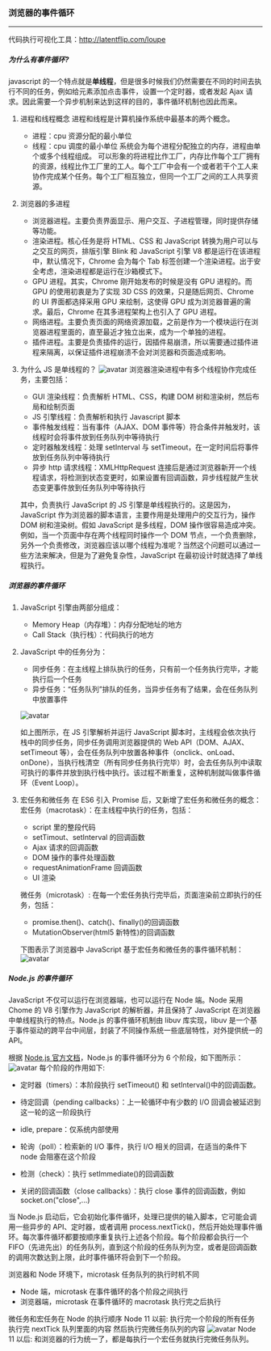 ### 浏览器的事件循环

---

代码执行可视化工具：http://latentflip.com/loupe

##### 为什么有事件循环?

javascript 的一个特点就是**单线程**，但是很多时候我们仍然需要在不同的时间去执行不同的任务，例如给元素添加点击事件，设置一个定时器，或者发起 Ajax 请求。因此需要一个异步机制来达到这样的目的，事件循环机制也因此而来。

1. 进程和线程概念
   进程和线程是计算机操作系统中最基本的两个概念。

   - 进程：cpu 资源分配的最小单位
   - 线程：cpu 调度的最小单位
     系统会为每个进程分配独立的内存，进程由单个或多个线程组成。
     可以形象的将进程比作工厂，内存比作每个工厂拥有的资源，线程比作工厂里的工人。每个工厂中会有一个或者若干个工人来协作完成某个任务。每个工厂相互独立，但同一个工厂之间的工人共享资源。

2. 浏览器的多进程

   - 浏览器进程。主要负责界面显示、用户交互、子进程管理，同时提供存储等功能。
   - 渲染进程。核心任务是将 HTML、CSS 和 JavaScript 转换为用户可以与之交互的网页，排版引擎 Blink 和 JavaScript 引擎 V8 都是运行在该进程中，默认情况下，Chrome 会为每个 Tab 标签创建一个渲染进程。出于安全考虑，渲染进程都是运行在沙箱模式下。
   - GPU 进程。其实，Chrome 刚开始发布的时候是没有 GPU 进程的。而 GPU 的使用初衷是为了实现 3D CSS 的效果，只是随后网页、Chrome 的 UI 界面都选择采用 GPU 来绘制，这使得 GPU 成为浏览器普遍的需求。最后，Chrome 在其多进程架构上也引入了 GPU 进程。
   - 网络进程。主要负责页面的网络资源加载，之前是作为一个模块运行在浏览器进程里面的，直至最近才独立出来，成为一个单独的进程。
   - 插件进程。主要是负责插件的运行，因插件易崩溃，所以需要通过插件进程来隔离，以保证插件进程崩溃不会对浏览器和页面造成影响。

3. 为什么 JS 是单线程的？
   ![avatar](./images/1-1.png)
   浏览器渲染进程中有多个线程协作完成任务，主要包括：

   - GUI 渲染线程：负责解析 HTML、CSS，构建 DOM 树和渲染树，然后布局和绘制页面
   - JS 引擎线程：负责解析和执行 Javascript 脚本
   - 事件触发线程：当有事件（AJAX、DOM 事件等）符合条件并触发时，该线程时会将事件放到任务队列中等待执行
   - 定时器触发线程：处理 setInterval 与 setTimeout，在一定时间后将事件放到任务队列中等待执行
   - 异步 http 请求线程：XMLHttpRequest 连接后是通过浏览器新开一个线程请求，将检测到状态变更时，如果设置有回调函数，异步线程就产生状态变更事件放到任务队列中等待执行

   其中，负责执行 JavaScript 的 JS 引擎是单线程执行的。这是因为，JavaScript 作为浏览器的脚本语言，主要作用是处理用户的交互行为，操作 DOM 树和渲染树。假如 JavaScript 是多线程，DOM 操作很容易造成冲突。例如，当一个页面中存在两个线程同时操作一个 DOM 节点，一个负责删除，另外一个负责修改，浏览器应该以哪个线程为准呢？当然这个问题可以通过一些方法来解决，但是为了避免复杂性，JavaScript 在最初设计时就选择了单线程执行。

##### 浏览器的事件循环

1. JavaScript 引擎由两部分组成：

   - Memory Heap（内存堆）：内存分配地址的地方
   - Call Stack（执行栈）：代码执行的地方

2. JavaScript 中的任务分为：

   - 同步任务：在主线程上排队执行的任务，只有前一个任务执行完毕，才能执行后一个任务
   - 异步任务：“任务队列”排队的任务，当异步任务有了结果，会在任务队列中放置事件

   ![avatar](./images/1-2.png)

   如上图所示，在 JS 引擎解析并运行 JavaScript 脚本时，主线程会依次执行栈中的同步任务，同步任务调用浏览器提供的 Web API（DOM、AJAX、setTimeout 等），会在任务队列中放置各种事件（onclick、onLoad、onDone），当执行栈清空（所有同步任务执行完毕）时，会去任务队列中读取可执行的事件并放到执行栈中执行。该过程不断重复，这种机制就叫做事件循环（Event Loop）。

3. 宏任务和微任务
   在 ES6 引入 Promise 后，又新增了宏任务和微任务的概念：
   宏任务（macrotask）：在主线程中执行的任务，包括：

   - script 里的整段代码
   - setTimout、setInterval 的回调函数
   - Ajax 请求的回调函数
   - DOM 操作的事件处理函数
   - requestAnimationFrame 回调函数
   - UI 渲染

   微任务（microtask）: 在每一个宏任务执行完毕后，页面渲染前立即执行的任务，包括：

   - promise.then()、catch()、finally()的回调函数
   - MutationObserver(html5 新特性)的回调函数

   下图表示了浏览器中 JavaScript 基于宏任务和微任务的事件循环机制：
   ![avatar](./images/1-3.png)

##### Node.js 的事件循环

JavaScript 不仅可以运行在浏览器端，也可以运行在 Node 端。Node 采用 Chome 的 V8 引擎作为 JavaScript 的解析器，并且保持了 JavaScript 在浏览器中单线程执行的特点。Node.js 的事件循环机制由 libuv 库实现，libuv 是一个基于事件驱动的跨平台中间层，封装了不同操作系统一些底层特性，对外提供统一的 API。

根据 [Node.js 官方文档](https://nodejs.org/en/docs/guides/event-loop-timers-and-nexttick/)，Node.js 的事件循环分为 6 个阶段，如下图所示：
![avatar](./images/1-4.png)
每个阶段的作用如下:

- 定时器（timers）：本阶段执行 setTimeout() 和 setInterval()中的回调函数。

- 待定回调（pending callbacks）：上一轮循环中有少数的 I/O 回调会被延迟到这一轮的这一阶段执行

- idle, prepare：仅系统内部使用

- 轮询（poll）：检索新的 I/O 事件，执行 I/O 相关的回调，在适当的条件下 node 会阻塞在这个阶段

- 检测（check）：执行 setImmediate()的回调函数

- 关闭的回调函数（close callbacks）：执行 close 事件的回调函数，例如 socket.on("close",...)

当 Node.js 启动后，它会初始化事件循环，处理已提供的输入脚本，它可能会调用一些异步的 API、定时器，或者调用 process.nextTick()，然后开始处理事件循环。每次事件循环都要按顺序重复执行上述各个阶段。每个阶段都会执行一个 FIFO（先进先出）的任务队列，直到这个阶段的任务队列为空，或者是回调函数的调用次数达到上限，此时事件循环将会到下一个阶段。

浏览器和 Node 环境下，microtask 任务队列的执行时机不同

- Node 端，microtask 在事件循环的各个阶段之间执行
- 浏览器端，microtask 在事件循环的 macrotask 执行完之后执行

微任务和宏任务在 Node 的执行顺序 Node 11 以前:
执行完一个阶段的所有任务 执行完 nextTick 队列里面的内容 然后执行完微任务队列的内容
![avatar](./images/1-5.png)
Node 11 以后: 和浏览器的行为统一了，都是每执行一个宏任务就执行完微任务队列。
